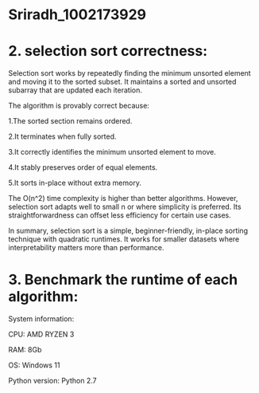 # Sriradh_1002173929
# 2. selection sort correctness:
   
Selection sort works by repeatedly finding the minimum unsorted element and moving it to the sorted subset. It maintains a sorted and unsorted subarray that are updated each iteration.

The algorithm is provably correct because:

1.The sorted section remains ordered.

2.It terminates when fully sorted.

3.It correctly identifies the minimum unsorted element to move.

4.It stably preserves order of equal elements.

5.It sorts in-place without extra memory.

The O(n^2) time complexity is higher than better algorithms. However, selection sort adapts well to small n or where simplicity is preferred. Its straightforwardness can offset less efficiency for certain use cases.

In summary, selection sort is a simple, beginner-friendly, in-place sorting technique with quadratic runtimes. It works for smaller datasets where interpretability matters more than performance.

# 3. Benchmark the runtime of each algorithm:
   
System information: 

   CPU: AMD RYZEN 3
   
   RAM: 8Gb
   
   OS: Windows 11
   
   Python version: Python 2.7
